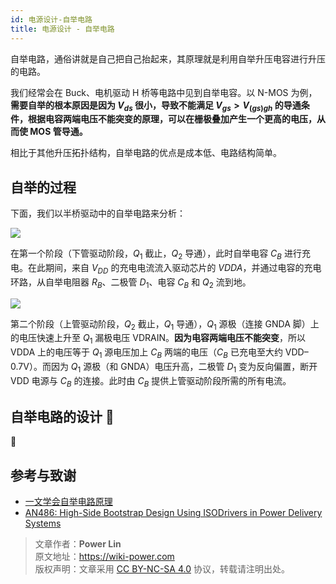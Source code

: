 ```yaml
---
id: 电源设计-自举电路
title: 电源设计 - 自举电路
---
```


自举电路，通俗讲就是自己把自己抬起来，其原理就是利用自举升压电容进行升压的电路。

我们经常会在 Buck、电机驱动 H 桥等电路中见到自举电容。以 N-MOS 为例，**需要自举的根本原因是因为 $V_{ds}$ 很小，导致不能满足 $V_{gs}>V_{(gs)gh}$ 的导通条件，根据电容两端电压不能突变的原理，可以在栅极叠加产生一个更高的电压，从而使 MOS 管导通。**

相比于其他升压拓扑结构，自举电路的优点是成本低、电路结构简单。

## 自举的过程

下面，我们以半桥驱动中的自举电路来分析：

![](https://cos.wiki-power.com/img/20211221151809.png)

在第一个阶段（下管驱动阶段，$Q_1$ 截止，$Q_2$ 导通），此时自举电容 $C_B$ 进行充电。在此期间，来自 $V_{DD}$ 的充电电流流入驱动芯片的 $VDDA$，并通过电容的充电环路，从自举电阻器 $R_B$、二极管 $D_1$、电容 $C_B$ 和 $Q_2$ 流到地。

![](https://cos.wiki-power.com/img/20211221164719.png)

第二个阶段（上管驱动阶段，$Q_2$ 截止，$Q_1$ 导通），$Q_1$ 源极（连接 GNDA 脚）上的电压快速上升至 $Q_1$ 漏极电压 VDRAIN。**因为电容两端电压不能突变**，所以 VDDA 上的电压等于 $Q_1$ 源电压加上 $C_B$ 两端的电压（$C_B$ 已充电至大约 VDD–0.7V）。而因为 $Q_1$ 源极（和 GNDA）电压升高，二极管 $D_1$ 变为反向偏置，断开 VDD 电源与 $C_B$ 的连接。此时由 $C_B$ 提供上管驱动阶段所需的所有电流。

## 自举电路的设计 🚧

🚧

## 参考与致谢

- [一文学会自举电路原理](https://mp.weixin.qq.com/s/ycmthR0131WvkypGJIz7xg)
- [AN486: High-Side Bootstrap Design Using ISODrivers in Power Delivery Systems](https://www.skyworksinc.com/-/media/SkyWorks/SL/documents/public/application-notes/AN486.pdf)

> 文章作者：**Power Lin**  
> 原文地址：<https://wiki-power.com>  
> 版权声明：文章采用 [CC BY-NC-SA 4.0](https://creativecommons.org/licenses/by/4.0/deed.zh) 协议，转载请注明出处。
